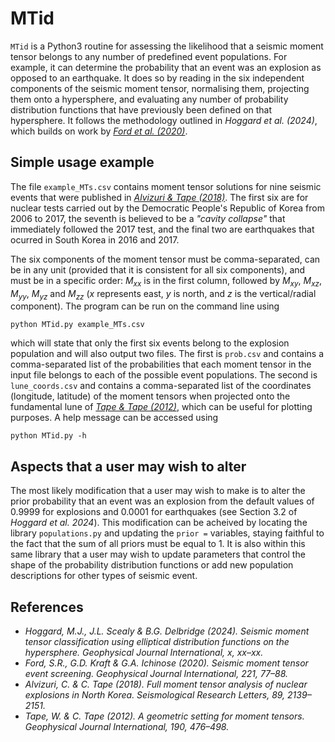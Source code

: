 # MTid
`MTid` is a Python3 routine for assessing the likelihood that a seismic moment tensor belongs to any number of predefined event populations. For example, it can determine the probability that an event was an explosion as opposed to an earthquake. It does so by reading in the six independent components of the seismic moment tensor, normalising them, projecting them onto a hypersphere, and evaluating any number of probability distribution functions that have previously been defined on that hypersphere. It follows the methodology outlined in *Hoggard et al. (2024)*, which builds on work by [*Ford et al. (2020)*](https://doi.org/10.1093/gji/ggz578). 

## Simple usage example
The file `example_MTs.csv` contains moment tensor solutions for nine seismic events that were published in [*Alvizuri & Tape (2018)*](https://doi.org/10.1785/0220180158). The first six are for nuclear tests carried out by the Democratic People's Republic of Korea from 2006 to 2017, the seventh is believed to be a *"cavity collapse"* that immediately followed the 2017 test, and the final two are earthquakes that ocurred in South Korea in 2016 and 2017.

The six components of the moment tensor must be comma-separated, can be in any unit (provided that it is consistent for all six components), and must be in a specific order: *M<sub>xx</sub>* is in the first column, followed by *M<sub>xy</sub>*, *M<sub>xz</sub>*, *M<sub>yy</sub>*, *M<sub>yz</sub>* and *M<sub>zz</sub>* (*x* represents east, *y* is north, and *z* is the vertical/radial component). The program can be run on the command line using

`python MTid.py example_MTs.csv`

which will state that only the first six events belong to the explosion population and will also output two files. The first is `prob.csv` and contains a comma-separated list of the probabilities that each moment tensor in the input file belongs to each of the possible event populations. The second is `lune_coords.csv` and contains a comma-separated list of the coordinates (longitude, latitude) of the moment tensors when projected onto the fundamental lune of [*Tape & Tape (2012)*](https://doi.org/10.1111/j.1365-246X.2012.05491.x), which can be useful for plotting purposes. A help message can be accessed using

`python MTid.py -h`

## Aspects that a user may wish to alter
The most likely modification that a user may wish to make is to alter the prior probability that an event was an explosion from the default values of 0.9999 for explosions and 0.0001 for earthquakes (see Section 3.2 of *Hoggard et al. 2024*). This modification can be acheived by locating the library `populations.py` and updating the `prior =` variables, staying faithful to the fact that the sum of all priors must be equal to 1. It is also within this same library that a user may wish to update parameters that control the shape of the probability distribution functions or add new population descriptions for other types of seismic event.

## References
- *Hoggard, M.J., J.L. Scealy & B.G. Delbridge (2024). Seismic moment tensor classification using elliptical distribution functions on the hypersphere. Geophysical Journal International, x, xx–xx.*
- *Ford, S.R., G.D. Kraft & G.A. Ichinose (2020). Seismic moment tensor event screening. Geophysical Journal International, 221, 77–88.*
- *Alvizuri, C. & C. Tape (2018). Full moment tensor analysis of nuclear explosions in North Korea. Seismological Research Letters, 89, 2139–2151.*
- *Tape, W. & C. Tape (2012). A geometric setting for moment tensors. Geophysical Journal International, 190, 476–498.*
